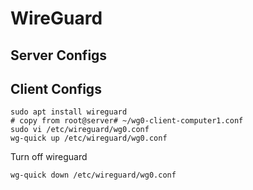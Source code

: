 # WireGuard

## Server Configs


## Client Configs
```
sudo apt install wireguard
# copy from root@server# ~/wg0-client-computer1.conf
sudo vi /etc/wireguard/wg0.conf
wg-quick up /etc/wireguard/wg0.conf
```


Turn off wireguard
```
wg-quick down /etc/wireguard/wg0.conf
```
